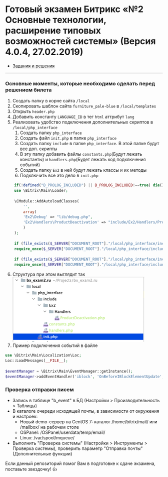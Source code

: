 # Готовый экзамен Битрикс «№2 Основные технологии, расширение типовых возможностей системы» (Версия 4.0.4, 27.02.2019)

* [Задания и решения](./wiki/tasks/tasks.md)

***
### Основные моменты, которые необходимо сделать перед решением билета
1. Создать папку в корне сайта `/local`
2. Скопировать шаблон сайта `furniture_pale-blue` в `/local/templates`
3. Открыть `header.php`
4. Добавить константу `LANGUAGE_ID` в тег `html` аттрибут `lang`
5. Реализовать удобство подключения дополнительных скриптов в `/local/php_interface`
   1. Создать папку `php_interface`
   2. Создать файл `init.php` в папке `php_interface`
   3. Создать папку `inсlude` в папке `php_interface`. В этой папке будут все доп. скрипты
   4. В эту папку добавить файлы `constants.php`(Будут лежать константы) и `handlers.php`(Будет лежать код подключения событий)
   5. Создать папку `Ex2` в ней будут лежать классы и их методы
   6. Подключить все это дело в `init.php` 
```php 
    if(!defined("B_PROLOG_INCLUDED") || B_PROLOG_INCLUDED!==true) die();
    use \Bitrix\Main\Loader;
    
    \CModule::AddAutoloadClasses(
        '',
        array(
        'Ex2\Debug' => "lib/debug.php",
        'Ex2\Handlers\ProductDeactivation' => "include/Ex2/Handlers/ProductDeactivation.php",
        )
    );
    
    if (file_exists($_SERVER["DOCUMENT_ROOT"]."/local/php_interface/include/constants.php"))
    require_once($_SERVER["DOCUMENT_ROOT"]."/local/php_interface/include/constants.php");
    
    if (file_exists($_SERVER["DOCUMENT_ROOT"]."/local/php_interface/include/handlers.php"))
    require_once($_SERVER["DOCUMENT_ROOT"]."/local/php_interface/include/handlers.php");
```
6. Структура при этом выглядит так
![img](./wiki/screen/img_1.png) 
7. Пример подключения событий в файле 
```php
use \Bitrix\Main\Localization\Loc;
Loc::LoadMessages(__FILE__);
  
$eventManager = \Bitrix\Main\EventManager::getInstance();
$eventManager->addEventHandler('iblock', 'OnBeforeIBlockElementUpdate', array('Ex2\Handlers\ProductDeactivation', 'OnBeforeIBlockElementUpdateHandler'));

```


### Проверка отправки писем

* Запись в таблице "b_event" в БД (Настройки > Производительность > Таблицы)
* В каталоге очереди исходящей почты, в зависимости от окружения и настроек:
    * Новый demo-сервер на CentOS 7: каталог /home/bitrix/mail/ или /mailbox/ на рабочем столе
    * OSPanel: /OSPanel/userdata/temp/email/
    * Linux: /var/spool/mqueue/
* Выполнить "Проверка системы" (Настройки > Инструменты > Проверка системы), проверить параметр "Отправка почты" (Дополнительные функции)

Если данный репозиторий помог Вам в подготовке к сдаче экзамена, поставьте звездочку! :thumbsup:
